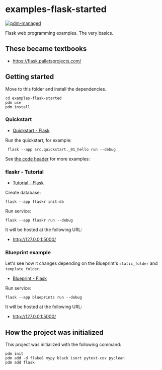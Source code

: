 # examples-flask-started

[![pdm-managed](https://img.shields.io/badge/pdm-managed-blueviolet)](https://pdm.fming.dev)

Flask web programming examples. The very basics.


## These became textbooks 

- https://flask.palletsprojects.com/


## Getting started

Move to this folder and install the dependencies.

```shell
cd examples-flask-started
pdm use
pdm install
```

### Quickstart 
<!-- // spell-checker:words Quickstart -->

- [Quickstart - Flask](https://flask.palletsprojects.com/en/3.0.x/quickstart/)

Run the quickstart, for example:

```shell
 flask --app src.quickstart._01_hello run --debug
```

See [the code header](./src/quickstart/) for more examples:


### flaskr - Tutorial

- [Tutorial - Flask](https://flask.palletsprojects.com/en/3.0.x/tutorial/)

Create database:

```shell
flask --app flaskr init-db
```

Run service:

```shell
flask --app flaskr run --debug
```

It will be hosted at the following URL:

- http://127.0.0.1:5000/


### Blueprint example

Let's see how it changes depending on the Blueprint's `static_folder` and `template_folder`.

- [Blueprint - Flask](https://flask.palletsprojects.com/en/3.0.x/blueprints/)

Run service:

```shell
flask --app blueprints run --debug
```

It will be hosted at the following URL:

- http://127.0.0.1:5000/


## How the project was initialized

This project was initialized with the following command:

```shell
pdm init
pdm add -d flake8 mypy black isort pytest-cov pyclean
pdm add flask
```
